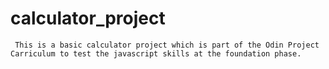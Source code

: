 # calculator_project

` This is a basic calculator project which is part of the Odin Project Carriculum to test the javascript skills at the foundation phase.`
